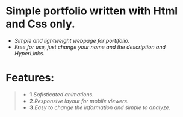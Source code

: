 # Simple portfolio written with Html and Css only.
- _Simple and lightweight webpage for portifolio._
- _Free for use, just change your name and the description and HyperLinks._

# Features:
> - **1**._Sofisticated animations._
> - **2**._Responsive layout for mobile viewers._
> - **3**._Easy to change the information and simple to analyze._
